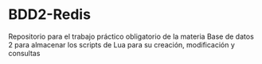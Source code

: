 # BDD2-Redis
Repositorio para el trabajo práctico obligatorio de la materia Base de datos 2 para almacenar los scripts de Lua para su creación, modificación y consultas
